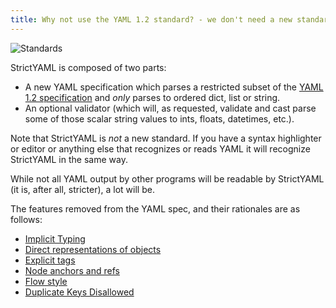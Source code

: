 ```yaml
---
title: Why not use the YAML 1.2 standard? - we don't need a new standard!
---
```


![Standards](https://imgs.xkcd.com/comics/standards.png "Fortunately the configuration one has been solved now that we have Strict uh... wait, no it hasn't...")

StrictYAML is composed of two parts:

- A new YAML specification which parses a restricted subset of the [YAML 1.2 specification](https://github.com/yaml/yaml-spec/tree/spec-1.2)
  and *only* parses to ordered dict, list or string.
- An optional validator (which will, as requested, validate and cast parse some of those scalar string values to ints, floats, datetimes, etc.).

Note that StrictYAML is *not* a new standard. If you have a syntax highlighter or editor or anything else that recognizes
or reads YAML it will recognize StrictYAML in the same way.

While not all YAML output by other programs will be readable by StrictYAML (it is, after all, stricter), a lot will be.

The features removed from the YAML spec, and their rationales are as follows:

- [Implicit Typing](../../why/implicit-typing-removed)
- [Direct representations of objects](../../why/not-parse-direct-representations-of-python-objects)
- [Explicit tags](../../why/explicit-tags-removed)
- [Node anchors and refs](../../why/node-anchors-and-references-removed)
- [Flow style](../../why/flow-style-removed)
- [Duplicate Keys Disallowed](../../why/duplicate-keys-disallowed)

